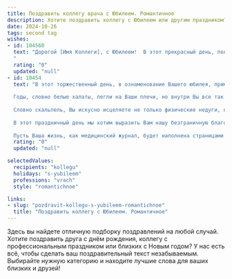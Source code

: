 ```yaml
---
title: Поздравить коллегу врача с Юбилеем. Романтичное
description: Хотите поздравить коллегу с Юбилеем или другим праздником? Наш ИИ создаст незабываемое поздравление, а вы обязательно выделитесь среди других.  
date: 2024-10-26
tags: second tag
wishes:
- id: 104560
  text: "Дорогой [Имя Коллеги], с Юбилеем!  В этот прекрасный день, полный света и тепла, я хочу выразить Вам свою глубочайшую признательность за Ваш нелёгкий, но такой благородный труд врача.  Ваша доброта, чуткость и профессионализм – это истинное искусство исцеления,  волшебство, способное вернуть надежду и здоровье. Пусть ваша жизнь будет наполнена радостью, любовью и счастьем, такими же яркими и прекрасными, как свет вашей души,  который вы дарите своим пациентам. С праздником!
  "
  rating: "0"
  updated: "null"
- id: 10454
  text: "В этот торжественный день, в ознаменование Вашего юбилея, примите наши самые искренние поздравления.
  
  Годы, словно белые халаты, легли на Ваши плечи, но внутри Вы все так же полны юношеского задора и энтузиазма. Ваше преданное служение благородной профессии врача - это не просто работа, а высокое призвание.
  
  Словно скальпель, Вы искусно исцеляете не только физические недуги, но и душевные раны. Ваши руки, словно волшебные ланиты, возвращают людям надежду и радость жизни. А Ваше чуткое сердце, как стерильный бинт, залечивает самые глубокие раны.
  
  В этот праздничный день мы хотим выразить Вам нашу безграничную благодарность за Ваш самоотверженный труд, искреннюю заботу и профессионализм. Желаем Вам крепкого здоровья, неисчерпаемого оптимизма и новых успехов в Вашем нелегком, но таком важном деле.
  
  Пусть Ваша жизнь, как медицинский журнал, будет наполнена страницами добра, благородства и счастья! С юбилеем Вас!"
  rating: "0"
  updated: "null"

selectedValues:
  recipients: "kollegu"
  holidays: "s-yubileem"
  professions: "vrach"
  style: "romantichnoe"

links:
- slug: "pozdravit-kollegu-s-yubileem-romantichnoe"
  title: "Поздравить коллегу с Юбилеем. Романтичное"
---
```


Здесь вы найдете отличную подборку поздравлений на любой случай.
Хотите поздравить друга с днём рождения, коллегу с профессиональным праздником или близких с Новым годом? У нас есть всё, чтобы сделать ваш поздравительный текст незабываемым. Выбирайте нужную категорию и находите лучшие слова для ваших близких и друзей!
